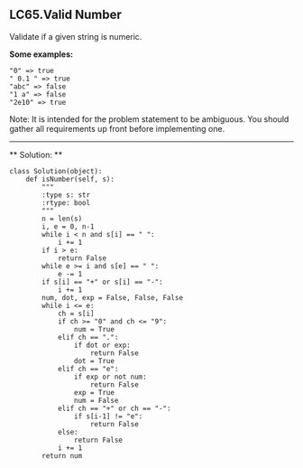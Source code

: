 ## LC65.Valid Number

Validate if a given string is numeric.

**Some examples:**

    "0" => true
    " 0.1 " => true
    "abc" => false
    "1 a" => false
    "2e10" => true


Note: It is intended for the problem statement to be ambiguous. You should gather all requirements up front before implementing one.
___

** Solution: **

    class Solution(object):
        def isNumber(self, s):
            """
            :type s: str
            :rtype: bool
            """
            n = len(s)
            i, e = 0, n-1
            while i < n and s[i] == " ":
                i += 1
            if i > e:
                return False
            while e >= i and s[e] == " ":
                e -= 1
            if s[i] == "+" or s[i] == "-":
                i += 1
            num, dot, exp = False, False, False
            while i <= e:
                ch = s[i]
                if ch >= "0" and ch <= "9":
                    num = True
                elif ch == ".":
                    if dot or exp:
                        return False
                    dot = True
                elif ch == "e":
                    if exp or not num:
                        return False
                    exp = True
                    num = False
                elif ch == "+" or ch == "-":
                    if s[i-1] != "e":
                        return False
                else:
                    return False
                i += 1
            return num
